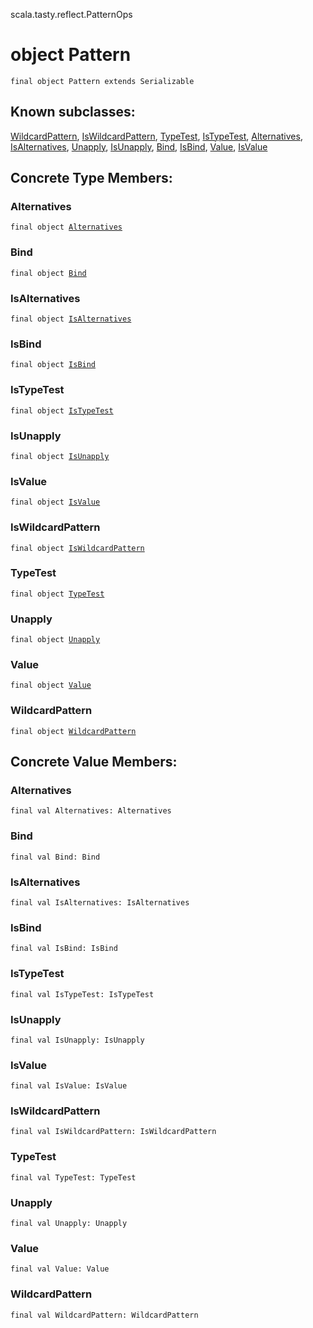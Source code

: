 scala.tasty.reflect.PatternOps
# object Pattern

<pre><code class="language-scala" >final object Pattern extends Serializable</pre></code>
## Known subclasses:
<a href="./Pattern$/WildcardPattern$.md">WildcardPattern</a>, <a href="./Pattern$/IsWildcardPattern$.md">IsWildcardPattern</a>, <a href="./Pattern$/TypeTest$.md">TypeTest</a>, <a href="./Pattern$/IsTypeTest$.md">IsTypeTest</a>, <a href="./Pattern$/Alternatives$.md">Alternatives</a>, <a href="./Pattern$/IsAlternatives$.md">IsAlternatives</a>, <a href="./Pattern$/Unapply$.md">Unapply</a>, <a href="./Pattern$/IsUnapply$.md">IsUnapply</a>, <a href="./Pattern$/Bind$.md">Bind</a>, <a href="./Pattern$/IsBind$.md">IsBind</a>, <a href="./Pattern$/Value$.md">Value</a>, <a href="./Pattern$/IsValue$.md">IsValue</a>
## Concrete Type Members:
### Alternatives
<pre><code class="language-scala" >final object <a href="./Pattern$/Alternatives$.md">Alternatives</a></pre></code>
### Bind
<pre><code class="language-scala" >final object <a href="./Pattern$/Bind$.md">Bind</a></pre></code>
### IsAlternatives
<pre><code class="language-scala" >final object <a href="./Pattern$/IsAlternatives$.md">IsAlternatives</a></pre></code>
### IsBind
<pre><code class="language-scala" >final object <a href="./Pattern$/IsBind$.md">IsBind</a></pre></code>
### IsTypeTest
<pre><code class="language-scala" >final object <a href="./Pattern$/IsTypeTest$.md">IsTypeTest</a></pre></code>
### IsUnapply
<pre><code class="language-scala" >final object <a href="./Pattern$/IsUnapply$.md">IsUnapply</a></pre></code>
### IsValue
<pre><code class="language-scala" >final object <a href="./Pattern$/IsValue$.md">IsValue</a></pre></code>
### IsWildcardPattern
<pre><code class="language-scala" >final object <a href="./Pattern$/IsWildcardPattern$.md">IsWildcardPattern</a></pre></code>
### TypeTest
<pre><code class="language-scala" >final object <a href="./Pattern$/TypeTest$.md">TypeTest</a></pre></code>
### Unapply
<pre><code class="language-scala" >final object <a href="./Pattern$/Unapply$.md">Unapply</a></pre></code>
### Value
<pre><code class="language-scala" >final object <a href="./Pattern$/Value$.md">Value</a></pre></code>
### WildcardPattern
<pre><code class="language-scala" >final object <a href="./Pattern$/WildcardPattern$.md">WildcardPattern</a></pre></code>
## Concrete Value Members:
### Alternatives
<pre><code class="language-scala" >final val Alternatives: Alternatives</pre></code>

### Bind
<pre><code class="language-scala" >final val Bind: Bind</pre></code>

### IsAlternatives
<pre><code class="language-scala" >final val IsAlternatives: IsAlternatives</pre></code>

### IsBind
<pre><code class="language-scala" >final val IsBind: IsBind</pre></code>

### IsTypeTest
<pre><code class="language-scala" >final val IsTypeTest: IsTypeTest</pre></code>

### IsUnapply
<pre><code class="language-scala" >final val IsUnapply: IsUnapply</pre></code>

### IsValue
<pre><code class="language-scala" >final val IsValue: IsValue</pre></code>

### IsWildcardPattern
<pre><code class="language-scala" >final val IsWildcardPattern: IsWildcardPattern</pre></code>

### TypeTest
<pre><code class="language-scala" >final val TypeTest: TypeTest</pre></code>

### Unapply
<pre><code class="language-scala" >final val Unapply: Unapply</pre></code>

### Value
<pre><code class="language-scala" >final val Value: Value</pre></code>

### WildcardPattern
<pre><code class="language-scala" >final val WildcardPattern: WildcardPattern</pre></code>

